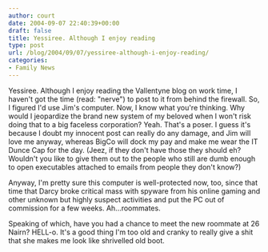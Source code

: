 ```yaml
---
author: court
date: 2004-09-07 22:40:39+00:00
draft: false
title: Yessiree. Although I enjoy reading
type: post
url: /blog/2004/09/07/yessiree-although-i-enjoy-reading/
categories:
- Family News
---
```


Yessiree. Although I enjoy reading the Vallentyne blog on work time, I haven't got the time (read: "nerve") to post to it from behind the firewall. So, I figured I'd use Jim's computer.  Now, I know what you're thinking. Why would I jeopardize the brand new system of my beloved when I won't risk doing that to a big faceless corporation?  Yeah. That's a poser. I guess it's because I doubt my innocent post can really do any damage, and Jim will love me anyway, whereas BigCo will dock my pay and make me wear the IT Dunce Cap for the day. (Jeez, if they don't have those they should eh? Wouldn't you like to give them out to the people who still are dumb enough to open executables attached to emails from people they don't know?)

Anyway, I'm pretty sure this computer is well-protected now, too, since that time that Darcy broke critical mass with spyware from his online gaming and other unknown but highly suspect activities and put the PC out of commission for a few weeks. Ah...roommates.

Speaking of which, have you had a chance to meet the new roommate at 26 Nairn? HELL-o. It's a good thing I'm too old and cranky to really give a shit that she makes me look like shrivelled old boot.
